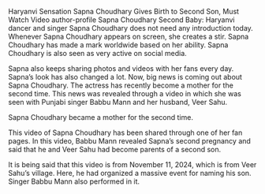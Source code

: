 Haryanvi Sensation Sapna Choudhary Gives Birth to Second Son, Must Watch Video
author-profile
Sapna Choudhary Second Baby: Haryanvi dancer and singer Sapna Choudhary does not need any introduction today. Whenever Sapna Choudhary appears on screen, she creates a stir. Sapna Choudhary has made a mark worldwide based on her ability. Sapna Choudhary is also seen as very active on social media.


Sapna also keeps sharing photos and videos with her fans every day. Sapna’s look has also changed a lot. Now, big news is coming out about Sapna Choudhary. The actress has recently become a mother for the second time. This news was revealed through a video in which she was seen with Punjabi singer Babbu Mann and her husband, Veer Sahu.

Sapna Choudhary became a mother for the second time.

This video of Sapna Choudhary has been shared through one of her fan pages. In this video, Babbu Mann revealed Sapna’s second pregnancy and said that he and Veer Sahu had become parents of a second son.

It is being said that this video is from November 11, 2024, which is from Veer Sahu’s village. Here, he had organized a massive event for naming his son. Singer Babbu Mann also performed in it.
